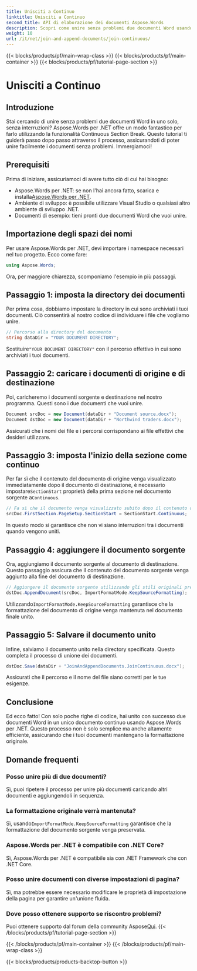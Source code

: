 ```yaml
---
title: Unisciti a Continuo
linktitle: Unisciti a Continuo
second_title: API di elaborazione dei documenti Aspose.Words
description: Scopri come unire senza problemi due documenti Word usando Aspose.Words per .NET. Segui la nostra guida passo passo per unire i documenti in modo fluido ed efficiente.
weight: 10
url: /it/net/join-and-append-documents/join-continuous/
---
```


{{< blocks/products/pf/main-wrap-class >}}
{{< blocks/products/pf/main-container >}}
{{< blocks/products/pf/tutorial-page-section >}}

# Unisciti a Continuo

## Introduzione

Stai cercando di unire senza problemi due documenti Word in uno solo, senza interruzioni? Aspose.Words per .NET offre un modo fantastico per farlo utilizzando la funzionalità Continuous Section Break. Questo tutorial ti guiderà passo dopo passo attraverso il processo, assicurandoti di poter unire facilmente i documenti senza problemi. Immergiamoci!

## Prerequisiti

Prima di iniziare, assicuriamoci di avere tutto ciò di cui hai bisogno:

-  Aspose.Words per .NET: se non l'hai ancora fatto, scarica e installa[Aspose.Words per .NET](https://releases.aspose.com/words/net/).
- Ambiente di sviluppo: è possibile utilizzare Visual Studio o qualsiasi altro ambiente di sviluppo .NET.
- Documenti di esempio: tieni pronti due documenti Word che vuoi unire.

## Importazione degli spazi dei nomi

Per usare Aspose.Words per .NET, devi importare i namespace necessari nel tuo progetto. Ecco come fare:

```csharp
using Aspose.Words;
```

Ora, per maggiore chiarezza, scomponiamo l'esempio in più passaggi.

## Passaggio 1: imposta la directory dei documenti

Per prima cosa, dobbiamo impostare la directory in cui sono archiviati i tuoi documenti. Ciò consentirà al nostro codice di individuare i file che vogliamo unire.

```csharp
// Percorso alla directory del documento
string dataDir = "YOUR DOCUMENT DIRECTORY";
```

 Sostituire`"YOUR DOCUMENT DIRECTORY"` con il percorso effettivo in cui sono archiviati i tuoi documenti.

## Passaggio 2: caricare i documenti di origine e di destinazione

Poi, caricheremo i documenti sorgente e destinazione nel nostro programma. Questi sono i due documenti che vuoi unire.

```csharp
Document srcDoc = new Document(dataDir + "Document source.docx");
Document dstDoc = new Document(dataDir + "Northwind traders.docx");
```

Assicurati che i nomi dei file e i percorsi corrispondano ai file effettivi che desideri utilizzare.

## Passaggio 3: imposta l'inizio della sezione come continuo

 Per far sì che il contenuto del documento di origine venga visualizzato immediatamente dopo il documento di destinazione, è necessario impostare`SectionStart` proprietà della prima sezione nel documento sorgente a`Continuous`.

```csharp
// Fa sì che il documento venga visualizzato subito dopo il contenuto del documento di destinazione.
srcDoc.FirstSection.PageSetup.SectionStart = SectionStart.Continuous;
```

In questo modo si garantisce che non vi siano interruzioni tra i documenti quando vengono uniti.

## Passaggio 4: aggiungere il documento sorgente

Ora, aggiungiamo il documento sorgente al documento di destinazione. Questo passaggio assicura che il contenuto del documento sorgente venga aggiunto alla fine del documento di destinazione.

```csharp
// Aggiungere il documento sorgente utilizzando gli stili originali presenti nel documento sorgente.
dstDoc.AppendDocument(srcDoc, ImportFormatMode.KeepSourceFormatting);
```

 Utilizzando`ImportFormatMode.KeepSourceFormatting` garantisce che la formattazione del documento di origine venga mantenuta nel documento finale unito.

## Passaggio 5: Salvare il documento unito

Infine, salviamo il documento unito nella directory specificata. Questo completa il processo di unione dei documenti.

```csharp
dstDoc.Save(dataDir + "JoinAndAppendDocuments.JoinContinuous.docx");
```

Assicurati che il percorso e il nome del file siano corretti per le tue esigenze.

## Conclusione

Ed ecco fatto! Con solo poche righe di codice, hai unito con successo due documenti Word in un unico documento continuo usando Aspose.Words per .NET. Questo processo non è solo semplice ma anche altamente efficiente, assicurando che i tuoi documenti mantengano la formattazione originale.

## Domande frequenti

### Posso unire più di due documenti?
Sì, puoi ripetere il processo per unire più documenti caricando altri documenti e aggiungendoli in sequenza.

### La formattazione originale verrà mantenuta?
 Sì, usando`ImportFormatMode.KeepSourceFormatting` garantisce che la formattazione del documento sorgente venga preservata.

### Aspose.Words per .NET è compatibile con .NET Core?
Sì, Aspose.Words per .NET è compatibile sia con .NET Framework che con .NET Core.

### Posso unire documenti con diverse impostazioni di pagina?
Sì, ma potrebbe essere necessario modificare le proprietà di impostazione della pagina per garantire un'unione fluida.

### Dove posso ottenere supporto se riscontro problemi?
 Puoi ottenere supporto dal forum della community Aspose[Qui](https://forum.aspose.com/c/words/8).
{{< /blocks/products/pf/tutorial-page-section >}}

{{< /blocks/products/pf/main-container >}}
{{< /blocks/products/pf/main-wrap-class >}}

{{< blocks/products/products-backtop-button >}}
